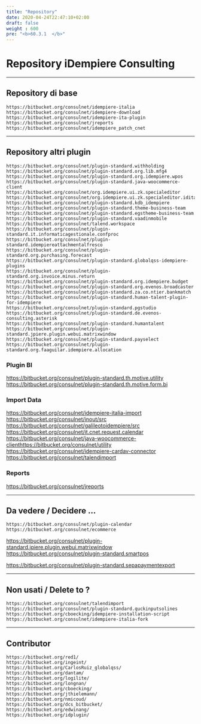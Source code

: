 ```yaml
---
title: "Repository"
date: 2020-04-24T22:47:10+02:00
draft: false
weight : 600
pre: "<b>60.3.1  </b>"
---
```




# Repository iDempiere Consulting

---

## Repository di base

```
https://bitbucket.org/consulnet/idempiere-italia
https://bitbucket.org/consulnet/idempiere-download
https://bitbucket.org/consulnet/idempiere-ita-plugin
https://bitbucket.org/consulnet/jreports
https://bitbucket.org/consulnet/idempiere_patch_cnet
```

---

## Repository altri plugin

```
https://bitbucket.org/consulnet/plugin-standard.withholding
https://bitbucket.org/consulnet/plugin-standard.org.lib.mfg4
https://bitbucket.org/consulnet/plugin-standard.org.idempiere.wpos
https://bitbucket.org/consulnet/plugin-standard.java-woocommerce-client
https://bitbucket.org/consulnet/org.idempiere.ui.zk.specialeditor
https://bitbucket.org/consulnet/org.idempiere.ui.zk.specialeditor.idita
https://bitbucket.org/consulnet/plugin-standard.kdb_idempiere
https://bitbucket.org/consulnet/plugin-standard.theme-business-team
https://bitbucket.org/consulnet/plugin-standard.egstheme-business-team
https://bitbucket.org/consulnet/plugin-standard.vaadinmobile
https://bitbucket.org/consulnet/talend.workspace
https://bitbucket.org/consulnet/plugin-standard.it.informaticagestionale.confproc
https://bitbucket.org/consulnet/plugin-standard.idempiereattachmentalfresco
https://bitbucket.org/consulnet/plugin-standard.org.purchasing.forecast
https://bitbucket.org/consulnet/plugin-standard.globalqss-idempiere-plugins
https://bitbucket.org/consulnet/plugin-standard.org.invoice.minus.return 
https://bitbucket.org/consulnet/plugin-standard.org.idempiere.budget
https://bitbucket.org/consulnet/plugin-standard.org.evenos.broadcaster
https://bitbucket.org/consulnet/plugin-standard.za.co.ntier.bankmatch
https://bitbucket.org/consulnet/plugin-standard.human-talent-plugin-for-idempiere
https://bitbucket.org/consulnet/plugin-standard.pgstudio
https://bitbucket.org/consulnet/plugin-standard.de.evenos-consulting.asterisk
https://bitbucket.org/consulnet/plugin-standard.humantalent
https://bitbucket.org/consulnet/plugin-standard.jpiere.plugin.webui.matrixwindow
https://bitbucket.org/consulnet/plugin-standard.payselect
https://bitbucket.org/consulnet/plugin-standard.org.faaguilar.idempiere.allocation
```

### Plugin BI

<https://bitbucket.org/consulnet/plugin-standard.th.motive.utility> <https://bitbucket.org/consulnet/plugin-standard.th.motive.form.bi>

### Import Data

<https://bitbucket.org/consulnet/idempiere-italia-import> <https://bitbucket.org/consulnet/inout/src> <https://bitbucket.org/consulnet/galileotoidempiere/src> <https://bitbucket.org/consulnet/it.cnet.request.calendar> <https://bitbucket.org/consulnet/java-woocommerce-client><https://bitbucket.org/consulnet/utility> <https://bitbucket.org/consulnet/idempiere-cardav-connector> <https://bitbucket.org/consulnet/talendimport>

### Reports

<https://bitbucket.org/consulnet/jreports>

---

## Da vedere / Decidere ...

```
https://bitbucket.org/consulnet/plugin-calendar
https://bitbucket.org/consulnet/ecommerce
```

<https://bitbucket.org/consulnet/plugin-standard.jpiere.plugin.webui.matrixwindow> <https://bitbucket.org/consulnet/plugin-standard.smartpos>

<https://bitbucket.org/consulnet/plugin-standard.sepapaymentexport>

---

## Non usati / Delete to ?

```
https://bitbucket.org/consulnet/talendimport
https://bitbucket.org/consulnet/plugin-standard.quckinputsolines
https://bitbucket.org/cboecking/idempiere-installation-script
https://bitbucket.org/consulnet/idempiere-italia-fork
```

---

## Contributor

```
https://bitbucket.org/red1/
https://bitbucket.org/ingeint/
https://bitbucket.org/CarlosRuiz_globalqss/
https://bitbucket.org/dantam/
https://bitbucket.org/logilite/
https://bitbucket.org/longnan/
https://bitbucket.org/cboecking/
https://bitbucket.org/jthielemann/
https://bitbucket.org/nmicoud/
https://bitbucket.org/dcs_bitbucket/
https://bitbucket.org/edwinang/
https://bitbucket.org/idplugin/
```
